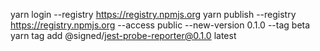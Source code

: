 yarn login --registry https://registry.npmjs.org
yarn publish --registry https://registry.npmjs.org --access public --new-version 0.1.0 --tag beta
yarn tag add @signed/jest-probe-reporter@0.1.0 latest
